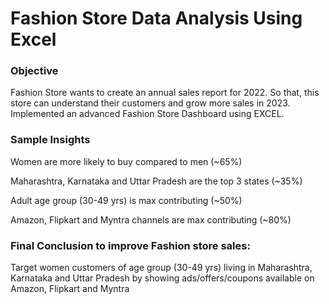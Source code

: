 # Fashion Store Data Analysis Using Excel
### Objective
Fashion Store wants to create an annual sales report for 2022. So that, this store can understand their customers and grow more sales in 2023. Implemented an advanced Fashion Store Dashboard using EXCEL.

### Sample Insights
Women are more likely to buy compared to men (~65%)

Maharashtra, Karnataka and Uttar Pradesh are the top 3 states (~35%)

Adult age group (30-49 yrs) is max contributing (~50%)

Amazon, Flipkart and Myntra channels are max contributing (~80%)

### Final Conclusion to improve Fashion store sales:
Target women customers of age group (30-49 yrs) living in Maharashtra, Karnataka and Uttar Pradesh by showing ads/offers/coupons available on Amazon, Flipkart and Myntra




